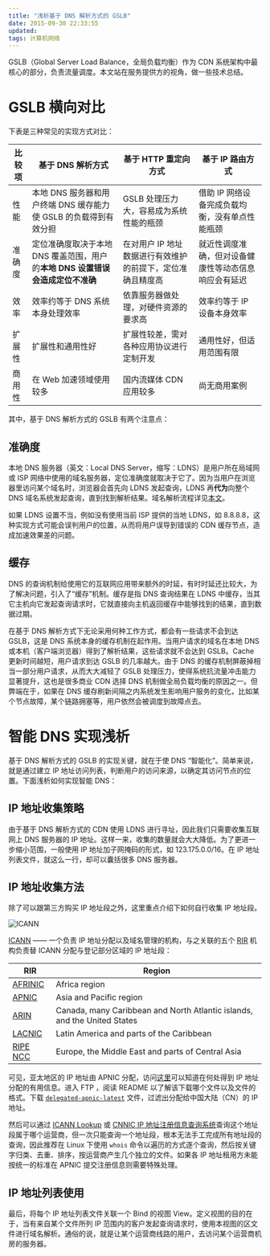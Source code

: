 ```yaml
---
title: "浅析基于 DNS 解析方式的 GSLB"
date: 2015-09-30 22:33:55
updated:
tags: 计算机网络
---
```


GSLB（Global Server Load Balance，全局负载均衡）作为 CDN 系统架构中最核心的部分，负责流量调度。本文站在服务提供方的视角，做一些技术总结。

# GSLB 横向对比

下表是三种常见的实现方式对比：

| 比较项  | 基于 DNS 解析方式                              | 基于 HTTP 重定向方式                   | 基于 IP 路由方式                 |
| ---- | ---------------------------------------- | ------------------------------- | -------------------------- |
| 性能   | 本地 DNS 服务器和用户终端 DNS 缓存能力使 GSLB 的负载得到有效分担 | GSLB 处理压力大，容易成为系统性能的瓶颈          | 借助 IP 网络设备完成负载均衡，没有单点性能瓶颈  |
| 准确度  | 定位准确度取决于本地 DNS 覆盖范围，用户的**本地 DNS 设置错误会造成定位不准确** | 在对用户 IP 地址数据进行有效维护的前提下，定位准确且精度高 | 就近性调度准确，但对设备健康性等动态信息响应会有延迟 |
| 效率   | 效率约等于 DNS 系统本身处理效率                       | 依靠服务器做处理，对硬件资源的要求高              | 效率约等于 IP 设备本身效率            |
| 扩展性  | 扩展性和通用性好                                 | 扩展性较差，需对各种应用协议进行定制开发            | 通用性好，但适用范围有限               |
| 商用性  | 在 Web 加速领域使用较多                           | 国内流媒体 CDN 应用较多                  | 尚无商用案例                     |

其中，基于 DNS 解析方式的 GSLB 有两个注意点：

## 准确度

本地 DNS 服务器（英文：Local DNS Server，缩写：LDNS）是用户所在局域网或 ISP 网络中使用的域名服务器，定位准确度就取决于它了。因为当用户在浏览器里访问某个域名时，浏览器会首先向 LDNS 发起查询，LDNS 再**代为**向整个 DNS 域名系统发起查询，直到找到解析结果。域名解析流程详见[本文](http://www.cnblog.me/2015/09/24/dns/)。

如果 LDNS 设置不当，例如没有使用当前 ISP 提供的当地 LDNS，如 8.8.8.8，这种实现方式可能会误判用户的位置，从而将用户误导到错误的 CDN 缓存节点，造成加速效果差的问题。

## 缓存

DNS 的查询机制给使用它的互联网应用带来额外的时延，有时时延还比较大，为了解决问题，引入了“缓存”机制。缓存是指 DNS 查询结果在 LDNS 中缓存，当其它主机向它发起查询请求时，它就直接向主机返回缓存中能够找到的结果，直到数据过期。

在基于 DNS 解析方式下无论采用何种工作方式，都会有一些请求不会到达 GSLB，这是 DNS 系统本身的缓存机制在起作用。当用户请求的域名在本地 DNS 或本机（客户端浏览器）得到了解析结果，这些请求就不会达到 GSLB。Cache 更新时间越短，用户请求到达 GSLB 的几率越大。由于 DNS 的缓存机制屏蔽掉相当一部分用户请求，从而大大减轻了 GSLB 处理压力，使得系统抗流量冲击能力显著提升，这也是很多商业 CDN 选择 DNS 机制做全局负载均衡的原因之一。但弊端在于，如果在 DNS 缓存刷新间隔之内系统发生影响用户服务的变化，比如某个节点故障，某个链路拥塞等，用户依然会被调度到故障点去。

# 智能 DNS 实现浅析

基于 DNS 解析方式的 GSLB 的实现关键，就在于使 DNS “智能化”。简单来说，就是通过建立 IP 地址访问列表，判断用户的访问来源，以确定其访问节点的位置。下面浅析如何实现智能 DNS：

## IP 地址收集策略

由于基于 DNS 解析方式的 CDN 使用 LDNS 进行寻址，因此我们只需要收集互联网上 DNS 服务器的 IP 地址。这样一来，收集的数量就会大大降低。为了更进一步缩小范围，一般使用 IP 地址加子网掩码的形式，如 123.175.0.0/16。在 IP 地址列表文件，就这么一行，却可以囊括很多 DNS 服务器。

## IP 地址收集方法

除了可以跟第三方购买 IP 地址段之外，这里重点介绍下如何自行收集 IP 地址段。

![ICANN](https://upload.wikimedia.org/wikipedia/en/thumb/4/4f/ICANN.svg/171px-ICANN.svg.png)

[ICANN](https://en.wikipedia.org/wiki/ICANN) —— 一个负责 IP 地址分配以及域名管理的机构，与之关联的五个 [RIR](https://en.wikipedia.org/wiki/Regional_Internet_registry) 机构负责替 ICANN 分配与登记部分区域的 IP 地址段：

| RIR                                | Region                                   |
| ---------------------------------- | ---------------------------------------- |
| [AFRINIC](http://www.afrinic.net/) | Africa region                            |
| [APNIC](http://www.apnic.net/)     | Asia and Pacific region                  |
| [ARIN](http://www.arin.net/)       | Canada, many Caribbean and North Atlantic islands, and the United States |
| [LACNIC](http://www.lacnic.net/)   | Latin America and parts of the Caribbean |
| [RIPE NCC](http://www.ripe.net/)   | Europe, the Middle East and parts of Central Asia |

可见，亚太地区的 IP 地址由 APNIC 分配，访问[这里](https://www.apnic.net/publications/research-and-insights/stats)可以知道在何处得到 IP 地址分配的有用信息。进入 FTP ，阅读 README 以了解该下载哪个文件以及文件的格式。下载 [`delegated-apnic-latest`](https://ftp.apnic.net/stats/apnic/delegated-apnic-latest) 文件，过滤出分配给中国大陆（CN）的 IP 地址。

然后可以通过 [ICANN Lookup](https://lookup.icann.org/zh/lookup) 或 [CNNIC IP 地址注册信息查询系统](http://ipwhois.cnnic.cn/)查询这个地址段属于哪个运营商，但一次只能查询一个地址段，根本无法手工完成所有地址段的查询，因此推荐在 Linux 下使用 `whois` 命令以遍历的方式逐个查询，然后按关键字归类、去重、排序，按运营商产生几个独立的文件。如果各 IP 地址租用方未能按统一的标准在 APNIC 提交注册信息则需要特殊处理。

## IP 地址列表使用

最后，将每个 IP 地址列表文件关联一个 Bind 的视图 View。定义视图的目的在于，当有来自某个文件所列 IP 范围内的客户发起查询请求时，使用本视图的区文件进行域名解析。通俗的说，就是让某个运营商线路的用户，去访问某个运营商机房的服务器。